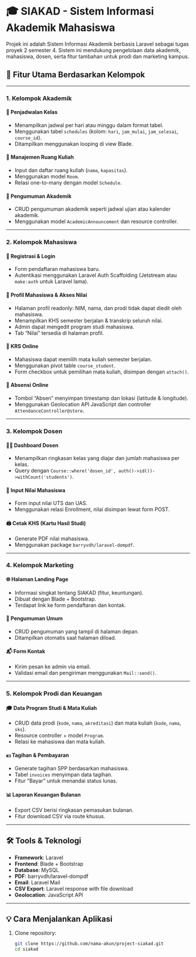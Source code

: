 # 🎓 SIAKAD - Sistem Informasi Akademik Mahasiswa

Projek ini adalah Sistem Informasi Akademik berbasis Laravel sebagai tugas proyek 2 semester 4. Sistem ini mendukung pengelolaan data akademik, mahasiswa, dosen, serta fitur tambahan untuk prodi dan marketing kampus.

## 📌 Fitur Utama Berdasarkan Kelompok

---

### 1. Kelompok Akademik

#### 📅 Penjadwalan Kelas
- Menampilkan jadwal per hari atau minggu dalam format tabel.
- Menggunakan tabel `schedules` (kolom: `hari`, `jam_mulai`, `jam_selesai`, `course_id`).
- Ditampilkan menggunakan looping di view Blade.

#### 🏫 Manajemen Ruang Kuliah
- Input dan daftar ruang kuliah (`nama`, `kapasitas`).
- Menggunakan model `Room`.
- Relasi one-to-many dengan model `Schedule`.

#### 📢 Pengumuman Akademik
- CRUD pengumuman akademik seperti jadwal ujian atau kalender akademik.
- Menggunakan model `AcademicAnnouncement` dan resource controller.

---

### 2. Kelompok Mahasiswa

#### 🧾 Registrasi & Login
- Form pendaftaran mahasiswa baru.
- Autentikasi menggunakan Laravel Auth Scaffolding (Jetstream atau `make:auth` untuk Laravel lama).

#### 👤 Profil Mahasiswa & Akses Nilai
- Halaman profil readonly: NIM, nama, dan prodi tidak dapat diedit oleh mahasiswa.
- Menampilkan KHS semester berjalan & transkrip seluruh nilai.
- Admin dapat mengedit program studi mahasiswa.
- Tab “Nilai” tersedia di halaman profil.

#### 📝 KRS Online
- Mahasiswa dapat memilih mata kuliah semester berjalan.
- Menggunakan pivot table `course_student`.
- Form checkbox untuk pemilihan mata kuliah, disimpan dengan `attach()`.

#### 📍 Absensi Online
- Tombol “Absen” menyimpan timestamp dan lokasi (latitude & longitude).
- Menggunakan Geolocation API JavaScript dan controller `AttendanceController@store`.

---

### 3. Kelompok Dosen

#### 🧑‍🏫 Dashboard Dosen
- Menampilkan ringkasan kelas yang diajar dan jumlah mahasiswa per kelas.
- Query dengan `Course::where('dosen_id', auth()->id())->withCount('students')`.

#### 🧾 Input Nilai Mahasiswa
- Form input nilai UTS dan UAS.
- Menggunakan relasi Enrollment, nilai disimpan lewat form POST.

#### 🖨️ Cetak KHS (Kartu Hasil Studi)
- Generate PDF nilai mahasiswa.
- Menggunakan package `barryvdh/laravel-dompdf`.

---

### 4. Kelompok Marketing

#### 🌐 Halaman Landing Page
- Informasi singkat tentang SIAKAD (fitur, keuntungan).
- Dibuat dengan Blade + Bootstrap.
- Terdapat link ke form pendaftaran dan kontak.

#### 📢 Pengumuman Umum
- CRUD pengumuman yang tampil di halaman depan.
- Ditampilkan otomatis saat halaman diload.

#### 📬 Form Kontak
- Kirim pesan ke admin via email.
- Validasi email dan pengiriman menggunakan `Mail::send()`.

---

### 5. Kelompok Prodi dan Keuangan

#### 🎓 Data Program Studi & Mata Kuliah
- CRUD data prodi (`kode`, `nama`, `akreditasi`) dan mata kuliah (`kode`, `nama`, `sks`).
- Resource controller + model `Program`.
- Relasi ke mahasiswa dan mata kuliah.

#### 💵 Tagihan & Pembayaran
- Generate tagihan SPP berdasarkan mahasiswa.
- Tabel `invoices` menyimpan data tagihan.
- Fitur “Bayar” untuk menandai status lunas.

#### 📊 Laporan Keuangan Bulanan
- Export CSV berisi ringkasan pemasukan bulanan.
- Fitur download CSV via route khusus.

---

## 🛠️ Tools & Teknologi
- **Framework**: Laravel
- **Frontend**: Blade + Bootstrap
- **Database**: MySQL
- **PDF**: barryvdh/laravel-dompdf
- **Email**: Laravel Mail
- **CSV Export**: Laravel response with file download
- **Geolocation**: JavaScript API

---

## 💡 Cara Menjalankan Aplikasi
1. Clone repository:
   ```bash
   git clone https://github.com/nama-akun/project-siakad.git
   cd siakad
